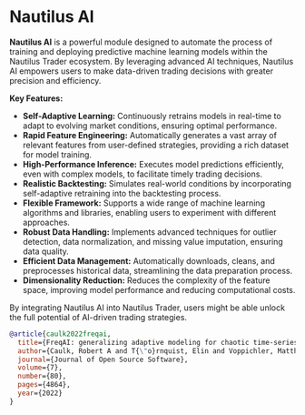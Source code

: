 # Nautilus AI

**Nautilus AI** is a powerful module designed to automate the process of training and deploying predictive machine learning models within the Nautilus Trader ecosystem. By leveraging advanced AI techniques, Nautilus AI empowers users to make data-driven trading decisions with greater precision and efficiency.

**Key Features:**

* **Self-Adaptive Learning:** Continuously retrains models in real-time to adapt to evolving market conditions, ensuring optimal performance.
* **Rapid Feature Engineering:** Automatically generates a vast array of relevant features from user-defined strategies, providing a rich dataset for model training.
* **High-Performance Inference:** Executes model predictions efficiently, even with complex models, to facilitate timely trading decisions.
* **Realistic Backtesting:** Simulates real-world conditions by incorporating self-adaptive retraining into the backtesting process.
* **Flexible Framework:** Supports a wide range of machine learning algorithms and libraries, enabling users to experiment with different approaches.
* **Robust Data Handling:** Implements advanced techniques for outlier detection, data normalization, and missing value imputation, ensuring data quality.
* **Efficient Data Management:** Automatically downloads, cleans, and preprocesses historical data, streamlining the data preparation process.
* **Dimensionality Reduction:** Reduces the complexity of the feature space, improving model performance and reducing computational costs.

By integrating Nautilus AI into Nautilus Trader, users might be able unlock the full potential of AI-driven trading strategies.


```bibtex
@article{caulk2022freqai,
  title={FreqAI: generalizing adaptive modeling for chaotic time-series market forecasts},
  author={Caulk, Robert A and T{\"o}rnquist, Elin and Voppichler, Matthias and Lawless, Andrew R and McMullan, Ryan and Santos, Wagner Costa and Pogue, Timothy C and van der Vlugt, Johan and Gehring, Stefan P and Schmidt, Pascal},
  journal={Journal of Open Source Software},
  volume={7},
  number={80},
  pages={4864},
  year={2022}
}
```
